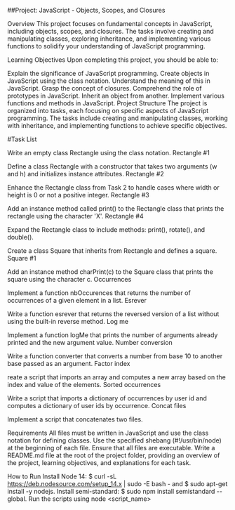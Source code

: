 ##Project: JavaScript - Objects, Scopes, and Closures

Overview This project focuses on fundamental concepts in JavaScript, including objects, scopes, and closures. The tasks involve creating and manipulating classes, exploring inheritance, and implementing various functions to solidify your understanding of JavaScript programming.

Learning Objectives Upon completing this project, you should be able to:

Explain the significance of JavaScript programming. Create objects in JavaScript using the class notation. Understand the meaning of this in JavaScript. Grasp the concept of closures. Comprehend the role of prototypes in JavaScript. Inherit an object from another. Implement various functions and methods in JavaScript. Project Structure The project is organized into tasks, each focusing on specific aspects of JavaScript programming. The tasks include creating and manipulating classes, working with inheritance, and implementing functions to achieve specific objectives.

#Task List

Write an empty class Rectangle using the class notation. Rectangle #1

Define a class Rectangle with a constructor that takes two arguments (w and h) and initializes instance attributes. Rectangle #2

Enhance the Rectangle class from Task 2 to handle cases where width or height is 0 or not a positive integer. Rectangle #3

Add an instance method called print() to the Rectangle class that prints the rectangle using the character 'X'. Rectangle #4

Expand the Rectangle class to include methods: print(), rotate(), and double().

Create a class Square that inherits from Rectangle and defines a square. Square #1

Add an instance method charPrint(c) to the Square class that prints the square using the character c. Occurrences

Implement a function nbOccurences that returns the number of occurrences of a given element in a list. Esrever

Write a function esrever that returns the reversed version of a list without using the built-in reverse method. Log me

Implement a function logMe that prints the number of arguments already printed and the new argument value. Number conversion

Write a function converter that converts a number from base 10 to another base passed as an argument. Factor index

reate a script that imports an array and computes a new array based on the index and value of the elements. Sorted occurrences

Write a script that imports a dictionary of occurrences by user id and computes a dictionary of user ids by occurrence. Concat files

Implement a script that concatenates two files.

Requirements All files must be written in JavaScript and use the class notation for defining classes. Use the specified shebang (#!/usr/bin/node) at the beginning of each file. Ensure that all files are executable. Write a README.md file at the root of the project folder, providing an overview of the project, learning objectives, and explanations for each task.

How to Run Install Node 14: $ curl -sL https://deb.nodesource.com/setup_14.x | sudo -E bash - and $ sudo apt-get install -y nodejs. Install semi-standard: $ sudo npm install semistandard --global. Run the scripts using node <script_name>

